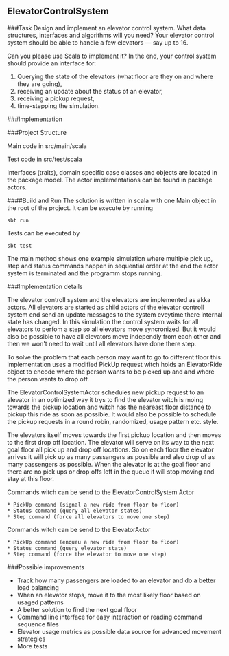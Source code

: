 ElevatorControlSystem
---

###Task
Design and implement an elevator control system. What data structures, interfaces and algorithms will you need? Your
elevator control system should be able to handle a few elevators — say up to 16.

Can you please use Scala to implement it? In the end, your control system should provide an interface for:

1. Querying the state of the elevators (what floor are they on and where they are going),
2. receiving an update about the status of an elevator,
3. receiving a pickup request,
4. time-stepping the simulation.

###Implementation

###Project Structure

Main code in src/main/scala

Test code in src/test/scala

Interfaces (traits), domain specific case classes and objects are located in the package model. The actor
implementations can be found in package actors.

####Build and Run
The solution is written in scala with one Main object in the root of the project. It can be execute by running

```
sbt run
```

Tests can be executed by

```
sbt test
```

The main method shows one example simulation where multiple pick up, step and status commands happen in
sequential order at the end the actor system is terminated and the programm stops running.

###Implementation details

The elevator controll system and the elevators are implemented as akka actors. All elevators are started as
child actors of the elevator controll system end send an update messages to the system eveytime there internal
state has changed. In this simulation the control system waits for all elevators to perfom a step so all elevators
move syncronized. But it would also be possible to have all elevators move independly from each other and then we
won't need to wait until all elevators have done there step.

To solve the problem that each person may want to go to different floor this implementation uses a
modified PickUp request witch holds an ElevatorRide object to encode where the person wants to be picked up
and and where the person wants to drop off.

The ElevatorControlSystemActor schedules new pickup request to an alevator in an optimized
way it trys to find the elevator witch is moing towards the pickup location and witch has the neareast floor
distance to pickup this ride as soon as possible. It would also be possible to schedule the pickup requests
in a round robin, randomized, usage pattern etc. style.

The elevators itself moves towards the first pickup location and then moves to the first drop off location. The
elevator will serve on its way to the next goal floor all pick up and drop off locations. So on each floor the elevator
arrives it will pick up as many passangers as possible and also drop of as many passengers as possible. When the alevator
is at the goal floor and there are no pick ups or drop offs left in the queue it will stop moving and stay at this floor.

Commands witch can be send to the ElevatorControlSystem Actor

```
* PickUp command (signal a new ride from floor to floor)
* Status command (query all elevator states)
* Step command (force all elevators to move one step)
```

Commands witch can be send to the ElevatorActor

```
* PickUp command (enqueu a new ride from floor to floor)
* Status command (query elevator state)
* Step command (force the elevator to move one step)
```

###Possible improvements

* Track how many passengers are loaded to an elevator and do a better load balancing
* When an elevator stops, move it to the most likely floor based on usaged patterns
* A better solution to find the next goal floor
* Command line interface for easy interaction or reading command sequence files
* Elevator usage metrics as possible data source for advanced movement strategies
* More tests